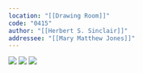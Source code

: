 ```yaml
---
location: "[[Drawing Room]]"
code: "0415"
author: "[[Herbert S. Sinclair]]"
addressee: "[[Mary Matthew Jones]]"
---
```

![](https://i.imgur.com/FiADso4.png)
![](https://i.imgur.com/hptjLLk.png)
![](https://i.imgur.com/6K78POz.png)
